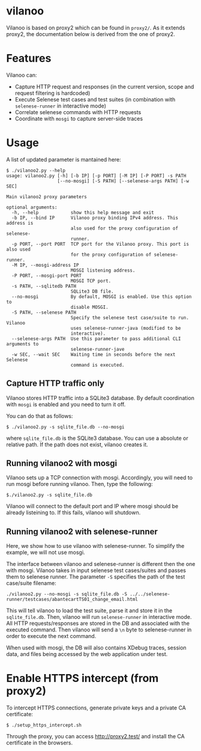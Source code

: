 # vilanoo

Vilanoo is based on proxy2 which can be found in `proxy2/`. As it extends proxy2, the documentation below is derived from the one of proxy2.

# Features

Vilanoo can:

* Capture HTTP request and responses (in the current version, scope and request filtering is hardcoded)
* Execute Selenese test cases and test suites (in combination with `selenese-runner` in interactive mode)
* Correlate selenese commands with HTTP requests
* Coordinate with `mosgi` to capture server-side traces 

# Usage

A list of updated parameter is mantained here:

```terminal
$ ./vilanoo2.py --help
usage: vilanoo2.py [-h] [-b IP] [-p PORT] [-M IP] [-P PORT] -s PATH
                   [--no-mosgi] [-S PATH] [--selenese-args PATH] [-w SEC]

Main vilanoo2 proxy parameters

optional arguments:
  -h, --help            show this help message and exit
  -b IP, --bind IP      Vilanoo proxy binding IPv4 address. This address is
                        also used for the proxy configuration of selenese-
                        runner.
  -p PORT, --port PORT  TCP port for the Vilanoo proxy. This port is also used
                        for the proxy configuration of selenese-runner.
  -M IP, --mosgi-address IP
                        MOSGI listening address.
  -P PORT, --mosgi-port PORT
                        MOSGI TCP port.
  -s PATH, --sqlitedb PATH
                        SQLite3 DB file.
  --no-mosgi            By default, MOSGI is enabled. Use this option to
                        disable MOSGI.
  -S PATH, --selenese PATH
                        Specify the selenese test case/suite to run. Vilanoo
                        uses selenese-runner-java (modified to be
                        interactive).
  --selenese-args PATH  Use this parameter to pass additional CLI arguments to
                        selenese-runner-jave
  -w SEC, --wait SEC    Waiting time in seconds before the next Selenese
                        command is executed.

```

## Capture HTTP traffic only

Vilanoo stores HTTP traffic into a SQLite3 database. By default coordination with `mosgi` is enabled and you need to turn it off.

You can do that as follows:

```terminal
$ ./vilanoo2.py -s sqlite_file.db --no-mosgi
```

where `sqlite_file.db` is the SQLite3 database. You can use a absolute or relative path. If the path does not exist, vilanoo creates it.

## Running vilanoo2 with mosgi

Vilanoo sets up a TCP connection with mosgi. Accordingly, you will need to run mosgi before running vilanoo.
Then, type the following:

```
$./vilanoo2.py -s sqlite_file.db
```

Vilanoo will connect to the default port and IP where mosgi should be already listeining to. If this fails, vilanoo will shutdown. 

## Running vilanoo2 with selenese-runner

Here, we show how to use vilanoo with selenese-runner. To simplify the example, we will not use mosgi.

The interface between vilanoo and selenese-runner is different then the one with mosgi. Vilanoo takes in input selenese test cases/suites
and passes them to selenese runner. The parameter `-S` specifies the path of the test case/suite filename:

```
./vilanoo2.py --no-mosgi -s sqlite_file.db -S ../../selenese-runner/testcases/abantecartTS01_change_email.html 
```

This will tell vilanoo to load the test suite, parse it and store it in the `sqlite_file.db`. Then, vilanoo will run `selenese-runner` in 
interactive mode. All HTTP requests/responses are stored in the DB and associated with the executed command. Then vilanoo will send a `\n` 
byte to selenese-runner in order to execute the next command.

When used with mosgi, the DB will also contains XDebug traces, session data, and files being accessed by the web application under test.


# Enable HTTPS intercept (from proxy2)

To intercept HTTPS connections, generate private keys and a private CA certificate:

```
$ ./setup_https_intercept.sh
```

Through the proxy, you can access http://proxy2.test/ and install the CA certificate in the browsers.
